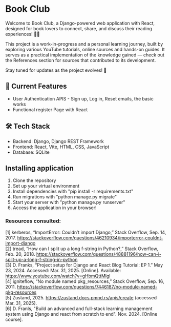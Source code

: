 # Book Club
Welcome to Book Club, a Django-powered web application with React, designed for book lovers to connect, share, and discuss their reading experiences! 📖✨

This project is a work-in-progress and a personal learning journey, built by exploring various YouTube tutorials, online sources and hands-on guides. It serves as a practical implementation of the knowledge gained — check out the References section for sources that contributed to its development.

Stay tuned for updates as the project evolves! 🚀

## 🚀 Current Features
- User Authentication APIS - Sign up, Log in, Reset emails, the basic works
- Functional register Page with React

## 🛠️ Tech Stack
- Backend: Django, Django REST Framework
- Frontend: React, Vite, HTML, CSS, JavaScript
- Database: SQLite

## Installing application
1. Clone the repository
2. Set up your virtual environment
3. Install dependencies with "pip install -r requirements.txt"
4. Run migrations with "python manage.py migrate"
5. Start your server with "python manage.py runserver"
6. Access the application in your browser!

### Resources consulted: <br>
[1] kerberos, “ImportError: Couldn’t import Django,” Stack Overflow, Sep. 14, 2017. https://stackoverflow.com/questions/46210934/importerror-couldnt-import-django <br>
[2] tread, “How can I split up a long f-string in Python?,” Stack Overflow, Feb. 20, 2018. https://stackoverflow.com/questions/48881196/how-can-i-split-up-a-long-f-string-in-python <br>
[3] D. Franks, “Project setup for Django and React Blog Tutorial: EP 1.” May 23, 2024. Accessed: Mar. 31, 2025. [Online]. Available: https://www.youtube.com/watch?v=gHbmQttMlgI <br>
[4] igniteflow, “No module named pkg_resources,” Stack Overflow, Sep. 16, 2011. https://stackoverflow.com/questions/7446187/no-module-named-pkg-resources <br>
[5] Zustand, 2025. https://zustand.docs.pmnd.rs/apis/create (accessed Mar. 31, 2025). <br>
[6] D. Franls, "Build an advanced and full-stack learning management system using Django and react from scratch to end". Nov. 2024. [Online course]. <br>
‌

